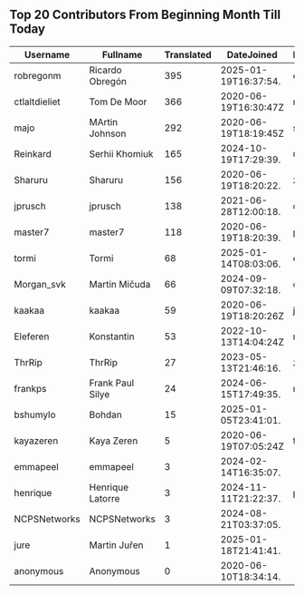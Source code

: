## Top 20 Contributors From Beginning Month Till Today ##
|Username|Fullname|Translated|DateJoined|Language|
|--------|--------|----------|----------|-------|
|robregonm|Ricardo Obregón|395|2025-01-19T16:37:54.|es|
|ctlaltdieliet|Tom De Moor|366|2020-06-19T16:30:47Z|nl|
|majo|MArtin Johnson|292|2020-06-19T18:19:45Z|sv|
|Reinkard|Serhii Khomiuk|165|2024-10-19T17:29:39.|uk|
|Sharuru|Sharuru|156|2020-06-19T18:20:22.|zh_Hans|
|jprusch|jprusch|138|2021-06-28T12:00:18.|de|
|master7|master7|118|2020-06-19T18:20:39.|pl|
|tormi|Tormi|68|2025-01-14T08:03:06.|et|
|Morgan_svk|Martin Mičuda|66|2024-09-09T07:32:18.|cs|
|kaakaa|kaakaa|59|2020-06-19T18:20:26Z|ja|
|Eleferen|Konstantin|53|2022-10-13T14:04:24Z|ru|
|ThrRip|ThrRip|27|2023-05-13T21:46:16.|zh_Hans|
|frankps|Frank Paul Silye|24|2024-06-15T17:49:35.|nb_NO|
|bshumylo|Bohdan|15|2025-01-05T23:41:01.||
|kayazeren|Kaya Zeren|5|2020-06-19T07:05:24Z|tr|
|emmapeel|emmapeel|3|2024-02-14T16:35:07.||
|henrique|Henrique Latorre|3|2024-11-11T21:22:37.|pt_BR|
|NCPSNetworks|NCPSNetworks|3|2024-08-21T03:37:05.||
|jure|Martin Juřen|1|2025-01-18T21:41:41.||
|anonymous|Anonymous|0|2020-06-10T18:34:14.||
